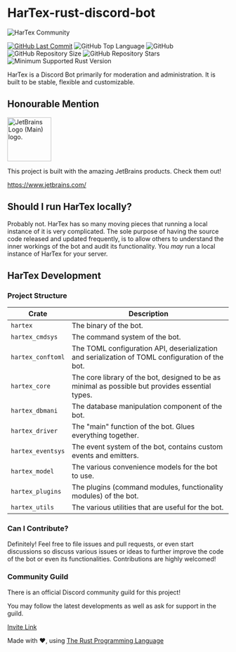 HarTex-rust-discord-bot
=======================

![HarTex Community](https://img.shields.io/discord/886101109331075103?color=%237289DA&label=HarTex%20Community&logo=discord&style=for-the-badge)

[![GitHub Last Commit](https://img.shields.io/github/last-commit/HT-Studios/HarTex-rust-discord-bot?style=for-the-badge)](https://github.com/HT-Studios/HarTex-rust-discord-bot)
![GitHub Top Language](https://img.shields.io/github/languages/top/HT-Studios/HarTex-rust-discord-bot?style=for-the-badge)
![GitHub](https://img.shields.io/github/license/HT-Studios/HarTex-rust-discord-bot?style=for-the-badge)
![GitHub Repository Size](https://img.shields.io/github/repo-size/HT-Studios/HarTex-rust-discord-bot?style=for-the-badge)
![GitHub Repository Stars](https://img.shields.io/github/stars/HT-Studios/HarTex-rust-discord-bot?style=for-the-badge)
![Minimum Supported Rust Version](https://img.shields.io/badge/rust-1.57-93450a.svg?style=for-the-badge&logo=rust)

HarTex is a Discord Bot primarily for moderation and administration. It is built to be stable, flexible and customizable.

Honourable Mention
------------------

<img src="https://resources.jetbrains.com/storage/products/company/brand/logos/jb_beam.png" alt="JetBrains Logo (Main) logo." width="100">

This project is built with the amazing JetBrains products. Check them out! 

https://www.jetbrains.com/

Should I run HarTex locally?
----------------------------

Probably not. HarTex has so many moving pieces that running a local instance of it is very complicated. The sole purpose of having 
the source code released and updated frequently, is to allow others to understand the inner workings of the bot and audit its functionality.
You *may* run a local instance of HarTex for your server.

HarTex Development
------------------

### Project Structure

| Crate                  | Description                                                                                      |
| ---------------------- | ------------------------------------------------------------------------------------------------ |
| `hartex`               | The binary of the bot.                                                                           |
| `hartex_cmdsys`        | The command system of the bot.                                                                   |
| `hartex_conftoml`      | The TOML configuration API, deserialization and serialization of TOML configuration of the bot.  |
| `hartex_core`          | The core library of the bot, designed to be as minimal as possible but provides essential types. |
| `hartex_dbmani`        | The database manipulation component of the bot.                                                  |
| `hartex_driver`        | The "main" function of the bot. Glues everything together.                                       |
| `hartex_eventsys`      | The event system of the bot, contains custom events and emitters.                                |
| `hartex_model`         | The various convenience models for the bot to use.                                               |
| `hartex_plugins`       | The plugins (command modules, functionality modules) of the bot.                                 |
| `hartex_utils`         | The various utilities that are useful for the bot.                                               |

### Can I Contribute?

Definitely! Feel free to file issues and pull requests, or even start discussions so discuss various issues or ideas to further
improve the code of the bot or even its functionalities. Contributions are highly welcomed!

### Community Guild

There is an official Discord community guild for this project!

You may follow the latest developments as well as ask for support in the guild.

[Invite Link](https://discord.gg/Xu8453VBAv)

Made with :heart:, using [The Rust Programming Language](https://www.rust-lang.org/)
